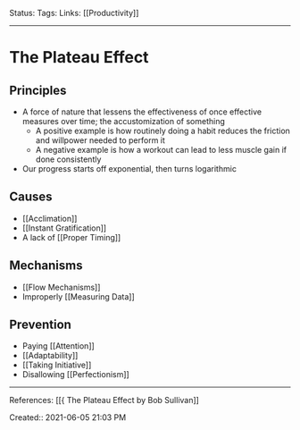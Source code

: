 Status:
Tags: 
Links: [[Productivity]]
___
# The Plateau Effect
## Principles
- A force of nature that lessens the effectiveness of once effective measures over time; the accustomization of something
	- A positive example is how routinely doing a habit reduces the friction and willpower needed to perform it
	- A negative example is how a workout can lead to less muscle gain if done consistently
- Our progress starts off exponential, then turns logarithmic
## Causes
- [[Acclimation]]
- [[Instant Gratification]]
- A lack of [[Proper Timing]]
## Mechanisms
- [[Flow Mechanisms]]
- Improperly [[Measuring Data]]
## Prevention
- Paying [[Attention]]
- [[Adaptability]]
- [[Taking Initiative]]
- Disallowing [[Perfectionism]]
___
References: [[{ The Plateau Effect by Bob Sullivan]]

Created:: 2021-06-05 21:03 PM